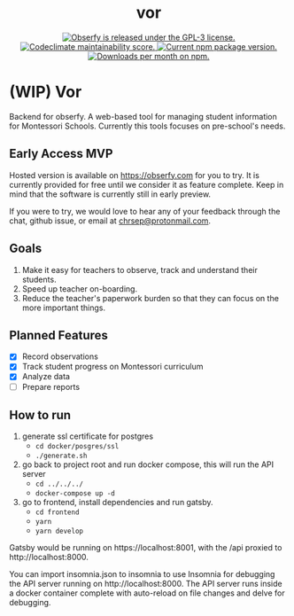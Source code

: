 <h1 align="center">
  vor
</h1>

<p align="center">
  <a href="https://github.com/obserfy/vor/blob/master/LICENSE">
    <img src="https://img.shields.io/badge/license-GPL3-blue.svg" alt="Obserfy is released under the GPL-3 license." />
  </a>
  <a href="https://codeclimate.com/github/obserfy/vor/maintainability">
    <img src="https://api.codeclimate.com/v1/badges/dc66ddec9ecb065464a3/maintainability" alt="Codeclimate maintainability score." />
  </a>
  <a href="https://circleci.com/gh/obserfy/vor">
    <img src="https://circleci.com/gh/obserfy/vor.svg?style=svg" alt="Current npm package version." />
  </a>
  <a href="https://codecov.io/gh/chrsep/vor">
    <img src="https://codecov.io/gh/obserfy/vor/branch/master/graph/badge.svg" alt="Downloads per month on npm." />
  </a>
</p>

# (WIP) Vor

Backend for obserfy. A web-based tool for managing student information for Montessori Schools. Currently this tools focuses on pre-school's needs.

## Early Access MVP

Hosted version is available on https://obserfy.com for you to try. It is currently
provided for free until we consider it as feature complete. Keep in mind that the software is currently still in
early preview.

If you were to try, we would love to hear any of your feedback through the chat, github issue, or email at
chrsep@protonmail.com.

## Goals

1. Make it easy for teachers to observe, track and understand their students.
2. Speed up teacher on-boarding.
3. Reduce the teacher's paperwork burden so that they can focus on the more important things.

## Planned Features

- [x] Record observations
- [x] Track student progress on Montessori curriculum
- [x] Analyze data
- [ ] Prepare reports

## How to run

1. generate ssl certificate for postgres
   - `cd docker/posgres/ssl`
   - `./generate.sh`
2. go back to project root and run docker compose, this will run the API server
   - `cd ../../../`
   - `docker-compose up -d`
3. go to frontend, install dependencies and run gatsby.
   - `cd frontend`
   - `yarn`
   - `yarn develop`

Gatsby would be running on https://localhost:8001, with the /api proxied to http://localhost:8000.

You can import insomnia.json to insomnia to use Insomnia for debugging the API server running on http://localhost:8000.
The API server runs inside a docker container complete with auto-reload on file changes and delve for debugging.
